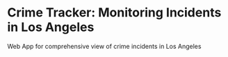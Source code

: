 # Crime Tracker: Monitoring Incidents in Los Angeles

Web App for comprehensive view of crime incidents in Los Angeles

